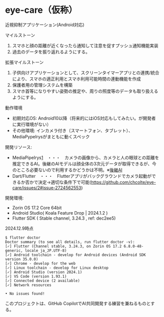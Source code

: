 # eye-care（仮称）
近視抑制アプリケーション(Android対応)

マイルストーン
1. スマホと顔の距離が近くなったら通知して注意を促すプッシュ通知機能実装
2. 過去のデータを振り返れるようにする。

拡張マイルストーン
1. 子供向けアプリケーションとして、スクリーンタイマーアプリとの連携/統合により、スマホの適正利用とスマホ利用可能時間の連動機能を作成
2. 保護者用の管理システムを構築
3. スマホ首等になりやすい姿勢の推定や、周りの照度等のデータも取り扱えるようにする。

動作環境
 - 初期対応OS: Android10以降（将来的にはiOS対応もしてみたい。が開発者に実行環境がない）
 - その他環境: インカメラ付き（スマートフォン、タブレット）、MediaPypeIrysがまともに動くスペック

開発リソース: 
 - MediaPipeIrys[1]　・・・　カメラの画像から、カメラと人の眼球との距離を推定できるAI。後継のAIモデルは顔全体の3次元データが取得できるが、今のところ必要ないので利用するかどうかは不明。※[後継AI](https://ai.google.dev/edge/mediapipe/solutions/vision/face_landmarker?hl=ja)
 - Dart/Flutter　・・・　Flutterアプリがバックグラウンドでカメラ起動ができるか否かで決定->適切な条件下で可能(https://github.com/chcolte/eye-care/issues/2#issue-2724562553)

[1]: https://github.com/google-ai-edge/mediapipe/blob/master/docs/solutions/iris.md

開発環境: 
- Zorin OS 17.2 Core 64bit
- Android Studio( Koala Feature Drop | 2024.1.2 )
- Flutter SDK ( Stable channel, 3.24.3 , ref: dec2ee5)

2024.12.9時点
```
$ flutter doctor
Doctor summary (to see all details, run flutter doctor -v):
[✓] Flutter (Channel stable, 3.24.3, on Zorin OS 17.2 6.8.0-48-generic, locale ja_JP.UTF-8)
[✓] Android toolchain - develop for Android devices (Android SDK version 35.0.0)
[✓] Chrome - develop for the web
[✓] Linux toolchain - develop for Linux desktop
[✓] Android Studio (version 2024.1)
[✓] VS Code (version 1.93.1)
[✓] Connected device (2 available)
[✓] Network resources

• No issues found!
```

このプロジェクトは、GitHub CopilotでAI共同開発する練習を兼ねるものとする。
